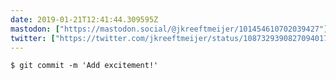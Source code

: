 ```yaml
---
date: 2019-01-21T12:41:44.309595Z
mastodon: ["https://mastodon.social/@jkreeftmeijer/101454610702039427"]
twitter: ["https://twitter.com/jkreeftmeijer/status/1087329390827094017"]
---
```

    $ git commit -m 'Add excitement!'

